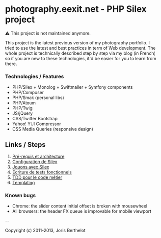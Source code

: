 photography.eexit.net - PHP Silex project
=========================================

:warning: This project is not maintained anymore.

This project is the ~~latest~~ previous version of my photography portfolio. I tried to use the latest and best practices in term of Web development.
The whole project is technically described step by step via my blog (in French) so if you are new to these technologies, it'd be easier for you to learn from there.

### Technologies / Features

 - PHP/Silex + Monolog + Swiftmailer + Symfony components
 - PHP/Composer
 - PHP/Smak (personal libs)
 - PHP/Atoum
 - PHP/Twig
 - JS/jQuery
 - CSS/Twitter Bootstrap
 - Yahoo! YUI Compressor
 - CSS Media Queries (responsive design)

## Links / Steps

1. [Pré-requis et architecture](https://blog.eexit.net/php-projet-silex-presentation-pre-requis-et-architecture)
2. [Configuration de Silex](https://blog.eexit.net/php-projet-silex-configuration-de-silex)
3. [Jouons avec Silex](https://blog.eexit.net/php-projet-silex-jouons-avec-silex)
4. [Ecriture de tests fonctionnels](https://blog.eexit.net/php-projet-silex-ecriture-de-tests-fonctionnels)
5. [TDD pour le code métier](https://blog.eexit.net/php-projet-silex-tdd-pour-le-code-metier)
6. [Templating](https://blog.eexit.net/php-projet-silex-templating)

### Known bugs

 - Chrome: the slider content initial offset is broken with mousewheel
 - All browsers: the header FX queue is improvable for mobile viewport

--

Copyright (c) 2011-2013, Joris Berthelot
